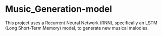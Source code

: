 # Music_Generation-model
This project uses a Recurrent Neural Network (RNN), specifically an LSTM (Long Short-Term Memory) model, to generate new musical melodies.
